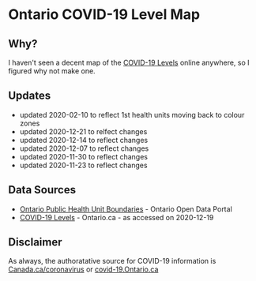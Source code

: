 # Ontario COVID-19 Level Map

## Why?

I haven't seen a decent map of the [COVID-19 Levels](https://www.ontario.ca/page/covid-19-response-framework-keeping-ontario-safe-and-open) online anywhere, so I figured why not make one. 

## Updates
* updated 2020-02-10 to reflect 1st health units moving back to colour zones
* updated 2020-12-21 to relfect changes
* updated 2020-12-14 to reflect changes
* updated 2020-12-07 to reflect changes
* updated 2020-11-30 to reflect changes
* updated 2020-11-23 to reflect changes 

<script src="https://embed.github.com/view/geojson/PatLittle/ontario-covid-level-map/main/covid-level-by-phu.geojson?height=800&width=1200"></script>


## Data Sources
* [Ontario Public Health Unit Boundaries](https://data.ontario.ca/dataset/public-health-unit-boundaries) - Ontario Open Data Portal
* [COVID-19 Levels](https://www.ontario.ca/page/covid-19-response-framework-keeping-ontario-safe-and-open) - Ontario.ca - as accessed on 2020-12-19

## Disclaimer

As always, the authoratative source for COVID-19 information is [Canada.ca/coronavirus](https://Canada.ca/coronavirus) or [covid-19.Ontario.ca](https://covid-19.ontario.ca)
